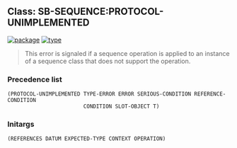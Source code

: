 ## Class: SB-SEQUENCE:PROTOCOL-UNIMPLEMENTED
[![package](https://img.shields.io/badge/Package-SB--SEQUENCE-5f9ea0.svg?style=social&colorA=999999)](../) [![type](https://img.shields.io/badge/Type-Class-5f9ea0.svg?style=social&colorA=999999)](../#class) 

> This error is signaled if a sequence operation is applied to an
> instance of a sequence class that does not support the
> operation.

### Precedence list
```
(PROTOCOL-UNIMPLEMENTED TYPE-ERROR ERROR SERIOUS-CONDITION REFERENCE-CONDITION
                        CONDITION SLOT-OBJECT T)
```
### Initargs
```
(REFERENCES DATUM EXPECTED-TYPE CONTEXT OPERATION)
```
